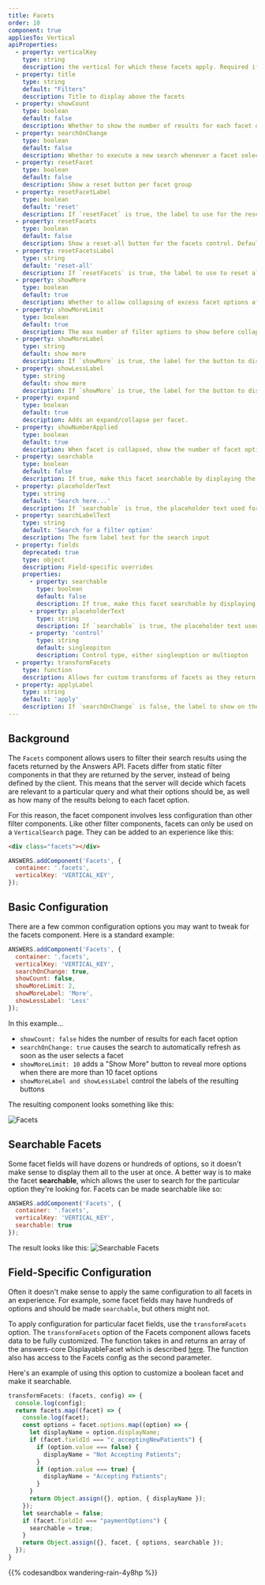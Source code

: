 ```yaml
---
title: Facets
order: 10
component: true
appliesTo: Vertical
apiProperties:
  - property: verticalKey
    type: string
    description: the vertical for which these facets apply. Required if not included in the [top level search configuration](/core-concepts/initialization).
  - property: title
    type: string
    default: "Filters"
    description: Title to display above the facets
  - property: showCount
    type: boolean
    default: false
    description: Whether to show the number of results for each facet option
  - property: searchOnChange
    type: boolean
    default: false
    description: Whether to execute a new search whenever a facet selection changes
  - property: resetFacet
    type: boolean
    default: false
    description: Show a reset button per facet group
  - property: resetFacetLabel
    type: boolean
    default: 'reset'
    description: If `resetFacet` is true, the label to use for the reset button per facet group
  - property: resetFacets
    type: boolean
    default: false
    description: Show a reset-all button for the facets control. Defaults to true if searchOnChange is false.
  - property: resetFacetsLabel
    type: string
    default: 'reset-all'
    description: If `resetFacets` is true, the label to use to reset all.
  - property: showMore
    type: boolean
    default: true
    description: Whether to allow collapsing of excess facet options after a limit
  - property: showMoreLimit
    type: boolean
    default: true
    description: The max number of filter options to show before collapsing extras
  - property: showMoreLabel
    type: string
    default: show more
    description: If `showMore` is true, the label for the button to display more facets
  - property: showLessLabel
    type: string
    default: show more
    description: If `showMore` is true, the label for the button to display less facets
  - property: expand
    type: boolean
    default: true
    description: Adds an expand/collapse per facet. 
  - property: showNumberApplied
    type: boolean
    default: true
    description: When facet is collapsed, show the number of facet options applied.
  - property: searchable
    type: boolean
    default: false
    description: If true, make this facet searchable by displaying the filter option search input
  - property: placeholderText
    type: string
    default: 'Search here...'
    description: If `searchable` is true, the placeholder text used for the filter option search input
  - property: searchLabelText
    type: string
    default: 'Search for a filter option'
    description: The form label text for the search input
  - property: fields
    deprecated: true
    type: object
    description: Field-specific overrides
    properties:
      - property: searchable
        type: boolean
        default: false
        description: If true, make this facet searchable by displaying the filter option search input
      - property: placeholderText
        type: string
        description: If `searchable` is true, the placeholder text used for the filter option search input 
      - property: 'control'
        type: string
        default: singleopiton
        description: Control type, either singleoption or multiopton
  - property: transformFacets
    type: function
    description: Allows for custom transforms of facets as they return
  - property: applyLabel
    type: string
    default: 'apply'
    description: If `searchOnChange` is false, the label to show on the apply button  
---
```


## Background
The `Facets` component allows users to filter their search results using the
facets returned by the Answers API. Facets differ from static
filter components in that they are returned by the server, instead of being
defined by the client. This means that the server will decide which facets
are relevant to a particular query and what their options should be, as well
as how many of the results belong to each facet option.

For this reason, the facet component involves less configuration than other
filter components. Like other filter components, facets can only be used on a
`VerticalSearch` page. They can be added to an experience like this:
```html
<div class="facets"></div>
```
```js
ANSWERS.addComponent('Facets', {
  container: '.facets',
  verticalKey: 'VERTICAL_KEY',
});
```

## Basic Configuration
There are a few common configuration options you may want to tweak for the
facets component. Here is a standard example:

```js
ANSWERS.addComponent('Facets', {
  container: '.facets',
  verticalKey: 'VERTICAL_KEY',
  searchOnChange: true,
  showCount: false,
  showMoreLimit: 2,
  showMoreLabel: 'More',
  showLessLabel: 'Less'
});
```
In this example...
- `showCount: false` hides the number of results for each facet option
- `searchOnChange: true` causes the search to automatically refresh as soon as
the user selects a facet
- `showMoreLimit: 10` adds a "Show More" button to reveal more options when
there are more than 10 facet options
- `showMoreLabel and showLessLabel` control the labels of the resulting buttons

The resulting component looks something like this:

![Facets](/img/docs/facets-basic.png)

## Searchable Facets
Some facet fields will have dozens or hundreds of options, so it doesn't make
sense to display them all to the user at once. A better way is to make the facet
**searchable**, which allows the user to search for the particular option
they're looking for. Facets can be made searchable like so:

```js
ANSWERS.addComponent('Facets', {
  container: '.facets',
  verticalKey: 'VERTICAL_KEY',
  searchable: true
});
```

The result looks like this:
![Searchable Facets](/img/docs/facets-searchable.png)


## Field-Specific Configuration
Often it doesn't make sense to apply the same configuration to all facets in
an experience. For example, some facet fields may have hundreds of options and
should be made `searchable`, but others might not.

To apply configuration for particular facet fields, use the `transformFacets` option. The `transformFacets` option of the Facets component allows facets data to be fully customized. The function takes in and returns an array of the answers-core DisplayableFacet which is described [here](https://github.com/yext/answers-core/blob/master/docs/answers-core.displayablefacet.md). The function also has access to the Facets config as the second parameter.

Here's an example of using this option to customize a boolean facet and make it searchable.

```js
transformFacets: (facets, config) => {
  console.log(config);
  return facets.map((facet) => {
    console.log(facet);
    const options = facet.options.map((option) => {
      let displayName = option.displayName;
      if (facet.fieldId === "c_acceptingNewPatients") {
        if (option.value === false) {
          displayName = "Not Accepting Patients";
        }
        if (option.value === true) {
          displayName = "Accepting Patients";
        }
      }
      return Object.assign({}, option, { displayName });
    });
    let searchable = false;
    if (facet.fieldId === "paymentOptions") {
      searchable = true;
    }
    return Object.assign({}, facet, { options, searchable });
  });
}
```

{{% codesandbox wandering-rain-4y8hp %}}

